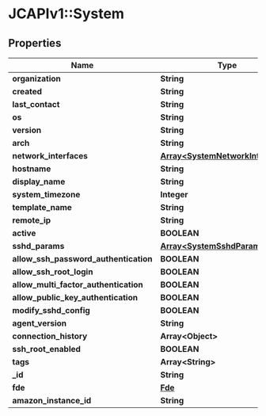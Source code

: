 # JCAPIv1::System

## Properties
Name | Type | Description | Notes
------------ | ------------- | ------------- | -------------
**organization** | **String** |  | [optional] 
**created** | **String** |  | [optional] 
**last_contact** | **String** |  | [optional] 
**os** | **String** |  | [optional] 
**version** | **String** |  | [optional] 
**arch** | **String** |  | [optional] 
**network_interfaces** | [**Array&lt;SystemNetworkInterfaces&gt;**](SystemNetworkInterfaces.md) |  | [optional] 
**hostname** | **String** |  | [optional] 
**display_name** | **String** |  | [optional] 
**system_timezone** | **Integer** |  | [optional] 
**template_name** | **String** |  | [optional] 
**remote_ip** | **String** |  | [optional] 
**active** | **BOOLEAN** |  | [optional] 
**sshd_params** | [**Array&lt;SystemSshdParams&gt;**](SystemSshdParams.md) |  | [optional] 
**allow_ssh_password_authentication** | **BOOLEAN** |  | [optional] 
**allow_ssh_root_login** | **BOOLEAN** |  | [optional] 
**allow_multi_factor_authentication** | **BOOLEAN** |  | [optional] 
**allow_public_key_authentication** | **BOOLEAN** |  | [optional] 
**modify_sshd_config** | **BOOLEAN** |  | [optional] 
**agent_version** | **String** |  | [optional] 
**connection_history** | **Array&lt;Object&gt;** |  | [optional] 
**ssh_root_enabled** | **BOOLEAN** |  | [optional] 
**tags** | **Array&lt;String&gt;** |  | [optional] 
**_id** | **String** |  | [optional] 
**fde** | [**Fde**](Fde.md) |  | [optional] 
**amazon_instance_id** | **String** |  | [optional] 


